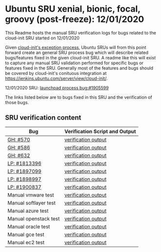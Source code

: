 Ubuntu SRU xenial, bionic, focal, groovy (post-freeze): 12/01/2020
=====
This Readme hosts the manual SRU verification logs for bugs related to the cloud-init SRU started on 12/01/2020

Given [cloud-init's exception process](https://wiki.ubuntu.com/CloudinitUpdates), Ubuntu SRUs will from this point forward create an general SRU process bug which will describe related bugs/features fixed in the given cloud-init SRU. A readme like this will exist to capture any manual SRU validation performed for specific bugs or features fixed in the SRU. Generally most of the features and bugs should be covered by cloud-init's conituous integration at https://jenkins.ubuntu.com/server/view/cloud-init/.


12/01/2020 SRU: [launchpad process bug:#1905599](https://pad.lv/1905599)


The links listed below are to bugs fixed in this SRU and the verification of those bugs.

## SRU verification content
| Bug | Verification Script and Output |
| -------- |  -------- |
| [GH: #570](https://github.com/canonical/cloud-init/commit/6b5c306b537aafeded249fc82a3317fba8214508) | [verification output](../bugs/gh-570.txt) |
| [GH: #586](https://github.com/canonical/cloud-init/commit/b0e73814) | [verification output](../bugs/gh-586.txt) |
| [GH: #632](https://github.com/canonical/cloud-init/commit/2730521fd566f855863c5ed049a1df26abcd0770) | [verification output](../bugs/gh-632.txt) |
| [LP: #1813396](https://github.com/canonical/cloud-init/commit/a925b5a0ca4aa3e63b084c0f6664fe815c2c9db0) | [verification output](../bugs/lp-1813396.txt) |
| [LP: #1897099](http://pad.lv/1897099) | [verification output](bugs/lp-1897099.txt) |
| [LP: #1898997](http://pad.lv/1898997) | [verification output](bugs/lp-1898997.txt) |
| [LP: #1900837](http://pad.lv/1900837) | [verification output](bugs/lp-1900837.txt) |
| Manual vmware test | [verification output](../manual/vmware-sru-20.4.0.txt) |
| Manual softlayer test | [verification output](../manual/softlayer-sru-20.4.0.txt) |
| Manual azure test | [verification output](../manual/azure-sru-20.4.0.txt) |
| Manual openstack test | [verification output](../manual/openstack-sru-20.4.0.txt) |
| Manual oracle test | [verification output](../manual/oracle-sru-20.4.0.txt) |
| Manual gce test | [verification output](../manual/gce-sru-20.4.0.txt) |
| Manual ec2 test | [verification output](../manual/ec2-sru-20.4.0.txt) |
